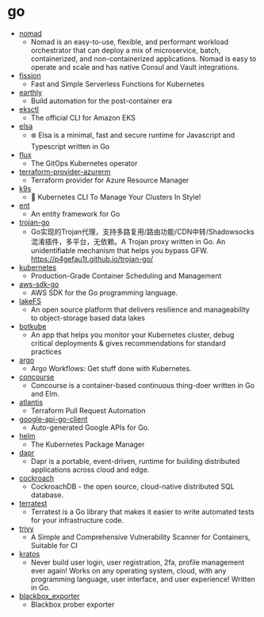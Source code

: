 # go
- [nomad](https://github.com/hashicorp/nomad)
  - Nomad is an easy-to-use, flexible, and performant workload orchestrator that can deploy a mix of microservice, batch, containerized, and non-containerized applications. Nomad is easy to operate and scale and has native Consul and Vault integrations.
- [fission](https://github.com/fission/fission)
  - Fast and Simple Serverless Functions for Kubernetes
- [earthly](https://github.com/earthly/earthly)
  - Build automation for the post-container era
- [eksctl](https://github.com/weaveworks/eksctl)
  - The official CLI for Amazon EKS
- [elsa](https://github.com/elsaland/elsa)
  - ❄️ Elsa is a minimal, fast and secure runtime for Javascript and Typescript written in Go
- [flux](https://github.com/fluxcd/flux)
  - The GitOps Kubernetes operator
- [terraform-provider-azurerm](https://github.com/terraform-providers/terraform-provider-azurerm)
  - Terraform provider for Azure Resource Manager
- [k9s](https://github.com/derailed/k9s)
  - 🐶 Kubernetes CLI To Manage Your Clusters In Style!
- [ent](https://github.com/facebook/ent)
  - An entity framework for Go
- [trojan-go](https://github.com/p4gefau1t/trojan-go)
  - Go实现的Trojan代理，支持多路复用/路由功能/CDN中转/Shadowsocks混淆插件，多平台，无依赖。A Trojan proxy written in Go. An unidentifiable mechanism that helps you bypass GFW. https://p4gefau1t.github.io/trojan-go/
- [kubernetes](https://github.com/kubernetes/kubernetes)
  - Production-Grade Container Scheduling and Management
- [aws-sdk-go](https://github.com/aws/aws-sdk-go)
  - AWS SDK for the Go programming language.
- [lakeFS](https://github.com/treeverse/lakeFS)
  - An open source platform that delivers resilience and manageability to object-storage based data lakes
- [botkube](https://github.com/infracloudio/botkube)
  - An app that helps you monitor your Kubernetes cluster, debug critical deployments & gives recommendations for standard practices
- [argo](https://github.com/argoproj/argo)
  - Argo Workflows: Get stuff done with Kubernetes.
- [concourse](https://github.com/concourse/concourse)
  - Concourse is a container-based continuous thing-doer written in Go and Elm.
- [atlantis](https://github.com/runatlantis/atlantis)
  - Terraform Pull Request Automation
- [google-api-go-client](https://github.com/googleapis/google-api-go-client)
  - Auto-generated Google APIs for Go.
- [helm](https://github.com/helm/helm)
  - The Kubernetes Package Manager
- [dapr](https://github.com/dapr/dapr)
  - Dapr is a portable, event-driven, runtime for building distributed applications across cloud and edge.
- [cockroach](https://github.com/cockroachdb/cockroach)
  - CockroachDB - the open source, cloud-native distributed SQL database.
- [terratest](https://github.com/gruntwork-io/terratest)
  - Terratest is a Go library that makes it easier to write automated tests for your infrastructure code.
- [trivy](https://github.com/aquasecurity/trivy)
  - A Simple and Comprehensive Vulnerability Scanner for Containers, Suitable for CI
- [kratos](https://github.com/ory/kratos)
  - Never build user login, user registration, 2fa, profile management ever again! Works on any operating system, cloud, with any programming language, user interface, and user experience! Written in Go.
- [blackbox_exporter](https://github.com/prometheus/blackbox_exporter)
  - Blackbox prober exporter
